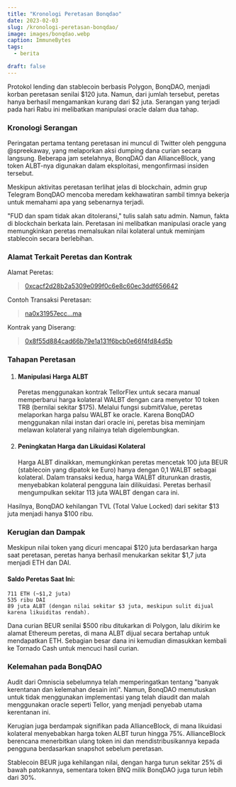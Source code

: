 ```yaml
---
title: "Kronologi Peretasan Bonqdao"
date: 2023-02-03
slug: /kronologi-peretasan-bonqdao/
image: images/bonqdao.webp
caption: ImmuneBytes
tags:
  - berita

draft: false
---
```


Protokol lending dan stablecoin berbasis Polygon, BonqDAO, menjadi korban peretasan senilai $120 juta. Namun, dari jumlah tersebut, peretas hanya berhasil mengamankan kurang dari $2 juta. Serangan yang terjadi pada hari Rabu ini melibatkan manipulasi oracle dalam dua tahap.

### Kronologi Serangan

Peringatan pertama tentang peretasan ini muncul di Twitter oleh pengguna @spreekaway, yang melaporkan aksi dumping dana curian secara langsung. Beberapa jam setelahnya, BonqDAO dan AllianceBlock, yang token ALBT-nya digunakan dalam eksploitasi, mengonfirmasi insiden tersebut.

Meskipun aktivitas peretasan terlihat jelas di blockchain, admin grup Telegram BonqDAO mencoba meredam kekhawatiran sambil timnya bekerja untuk memahami apa yang sebenarnya terjadi.

"FUD dan spam tidak akan ditoleransi," tulis salah satu admin.
Namun, fakta di blockchain berkata lain. Peretasan ini melibatkan manipulasi oracle yang memungkinkan peretas memalsukan nilai kolateral untuk meminjam stablecoin secara berlebihan.

### Alamat Terkait Peretas dan Kontrak

Alamat Peretas:

> [0xcacf2d28b2a5309e099f0c6e8c60ec3ddf656642](https://polygonscan.com/address/0xcacf2d28b2a5309e099f0c6e8c60ec3ddf656642)

Contoh Transaksi Peretasan:

> [na0x31957ecc...ma](https://polygonscan.com/tx/0x31957ecc43774d19f54d9968e95c69c882468b46860f921668f2c55fadd51b19)

Kontrak yang Diserang:

> [0x8f55d884cad66b79e1a131f6bcb0e66f4fd84d5b](https://polygonscan.com/address/0x8f55d884cad66b79e1a131f6bcb0e66f4fd84d5b)

### Tahapan Peretasan

1. #### Manipulasi Harga ALBT

   Peretas menggunakan kontrak TellorFlex untuk secara manual memperbarui harga kolateral WALBT dengan cara menyetor 10 token TRB (bernilai sekitar $175). Melalui fungsi submitValue, peretas melaporkan harga palsu WALBT ke oracle. Karena BonqDAO menggunakan nilai instan dari oracle ini, peretas bisa meminjam melawan kolateral yang nilainya telah digelembungkan.

1. #### Peningkatan Harga dan Likuidasi Kolateral
   Harga ALBT dinaikkan, memungkinkan peretas mencetak 100 juta BEUR (stablecoin yang dipatok ke Euro) hanya dengan 0,1 WALBT sebagai kolateral.
   Dalam transaksi kedua, harga WALBT diturunkan drastis, menyebabkan kolateral pengguna lain dilikuidasi. Peretas berhasil mengumpulkan sekitar 113 juta WALBT dengan cara ini.

Hasilnya, BonqDAO kehilangan TVL (Total Value Locked) dari sekitar $13 juta menjadi hanya $100 ribu.

### Kerugian dan Dampak

Meskipun nilai token yang dicuri mencapai $120 juta berdasarkan harga saat peretasan, peretas hanya berhasil menukarkan sekitar $1,7 juta menjadi ETH dan DAI.

#### Saldo Peretas Saat Ini:

    711 ETH (~$1,2 juta)
    535 ribu DAI
    89 juta ALBT (dengan nilai sekitar $3 juta, meskipun sulit dijual karena likuiditas rendah).

Dana curian BEUR senilai $500 ribu ditukarkan di Polygon, lalu dikirim ke alamat Ethereum peretas, di mana ALBT dijual secara bertahap untuk mendapatkan ETH. Sebagian besar dana ini kemudian dimasukkan kembali ke Tornado Cash untuk mencuci hasil curian.

### Kelemahan pada BonqDAO

Audit dari Omniscia sebelumnya telah memperingatkan tentang "banyak kerentanan dan kelemahan desain inti". Namun, BonqDAO memutuskan untuk tidak menggunakan implementasi yang telah diaudit dan malah menggunakan oracle seperti Tellor, yang menjadi penyebab utama kerentanan ini.

Kerugian juga berdampak signifikan pada AllianceBlock, di mana likuidasi kolateral menyebabkan harga token ALBT turun hingga 75%. AllianceBlock berencana menerbitkan ulang token ini dan mendistribusikannya kepada pengguna berdasarkan snapshot sebelum peretasan.

Stablecoin BEUR juga kehilangan nilai, dengan harga turun sekitar 25% di bawah patokannya, sementara token BNQ milik BonqDAO juga turun lebih dari 30%.
